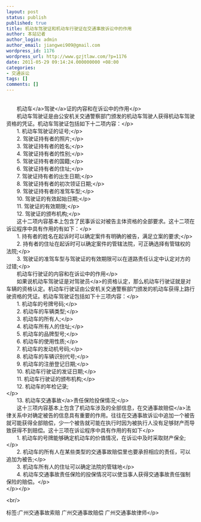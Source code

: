 ```yaml
---
layout: post
status: publish
published: true
title: 机动车驾驶证和机动车行驶证在交通事故诉讼中的作用
author: 本站记者
author_login: admin
author_email: jiangwei909@gmail.com
wordpress_id: 1176
wordpress_url: http://www.gzjtlaw.com/?p=1176
date: 2011-05-29 09:14:24.000000000 +08:00
categories:
- 交通诉讼
tags: []
comments: []
---
```

<p><br>　　<a>机动车<&#47;a><a>驾驶<&#47;a>证的内容和在诉讼中的作用<&#47;p><br>　　机动车驾驶证是由公安机关交通警察部门颁发的机动车驾驶人获得机动车驾驶资格的凭证。机动车驾驶证包括如下十二项内容：<&#47;p><br>　　1. 机动车驾驶证的证号;<&#47;p><br>　　2. 驾驶证持有者的照片;<&#47;p><br>　　3. 驾驶证持有者的姓名;<&#47;p><br>　　4. 驾驶证持有者的性别;<&#47;p><br>　　5. 驾驶证持有者的国籍;<&#47;p><br>　　6. 驾驶证持有者的住址;<&#47;p><br>　　7. 驾驶证持有者的出生日期;<&#47;p><br>　　8. 驾驶证持有者的初次领证日期;<&#47;p><br>　　9. 驾驶证持有者的准驾车型;<&#47;p><br>　　10. 驾驶证的有效起始日期;<&#47;p><br>　　11. 驾驶证的有效期限;<&#47;p><br>　　12. 驾驶证的颁布机构;<&#47;p><br>　　这十二项内容基本上包含了民事诉讼对被告主体资格的全部要求。这十二项在诉讼程序中具有作用的有如下：<&#47;p><br>　　1. 持有者的姓名在起诉时可以确定案件有明确的被告，满足立案的要求;<&#47;p><br>　　2. 持有者的住址在起诉时可以确定案件的管辖法院，可正确选择有管辖权的法院;<&#47;p><br>　　3. 驾驶证的准驾车型与驾驶证的有效期限可以在道路责任认定中认定对方的过错;<&#47;p><br>　　机动车行驶证的内容和在诉讼中的作用<&#47;p><br>　　如果说机动车驾驶证是对<a>驾驶员<&#47;a>的资格认定，那么机动车行驶证就是对车辆的资格认定。机动车行驶证由公安机关交通警察部门颁发的机动车获得上路行驶资格的凭证。机动车驾驶证包括如下十三项内容：<&#47;p><br>　　1. 机动车的号牌号码;<&#47;p><br>　　2. 机动车的车辆类型;<&#47;p><br>　　3. 机动车的所有人;<&#47;p><br>　　4. 机动车所有人的住址;<&#47;p><br>　　5. 机动车的品牌型号;<&#47;p><br>　　6. 机动车的使用性质;<&#47;p><br>　　7. 机动车的发动机号码;<&#47;p><br>　　8. 机动车的车辆识别代号;<&#47;p><br>　　9. 机动车的注册登记日期;<&#47;p><br>　　10. 机动车行驶证的发证日期;<&#47;p><br>　　11. 机动车行驶证的颁布机构;<&#47;p><br>　　12. 机动车的年检记录;<br><&#47;p><br>　　13. 机动车<a>交通事故<&#47;a>责任保险投保情况;<&#47;p><br>　　这十三项内容基本上包含了机动车涉及的全部信息，在<a>交通事故赔偿<&#47;a>法律关系中对确定被告的信息具有重要的作用。往往在交通事故诉讼中追加一个被告就可能获得全部赔偿，少一个被告就可能在执行时因为被执行人没有足够财产而导致获得不到赔偿。这十三项在诉讼程序中具有作用的有如下<&#47;p><br>　　1. 机动车的号牌能够确定机动车的价值情况，在诉讼中及时采取财产保全;<&#47;p><br>　　2. 机动车的所有人在某些类型的交通事故赔偿里也要承担相应的责任，可以追加为被告;<&#47;p><br>　　3. 机动车所有人的住址可以确定法院的管辖地<&#47;p><br>　　4. 机动车交通事故责任保险的投保情况可以使当事人获得交通事故责任强制保险的赔偿。<&#47;p><br><&#47;p><&#47;p><br&#47;><p>标签:广州交通事故索赔 广州交通事故赔偿 广州交通事故律师<&#47;p>

